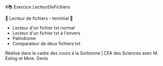 #📚 Exercice LecteurDeFichiers

 📖 Lecteur de fichiers - terminal 📖

- Lecteur d'un fichier txt normal
- Lecteur d'un fichier txt à l'envers 
- Palindrome 
- Comparateur de deux fichiers txt

Réalisé dans le cadre des cours à la Sorbonne | CFA des Sciences avec M. Esling et Mme. Devis

